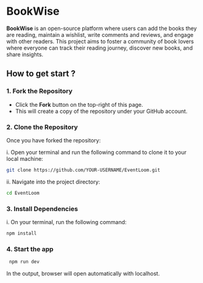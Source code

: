 # BookWise

**BookWise** is an open-source platform where users can add the books they are reading, maintain a wishlist, write comments and reviews, and engage with other readers. This project aims to foster a community of book lovers where everyone can track their reading journey, discover new books, and share insights.

## How to get start ?

### 1. Fork the Repository


- Click the **Fork** button on the top-right of this page.
- This will create a copy of the repository under your GitHub account.

### 2. Clone the Repository

Once you have forked the repository:

i. Open your terminal and run the following command to clone it to your local machine:

   ```bash
   git clone https://github.com/YOUR-USERNAME/EventLoom.git
   ```

   ii. Navigate into the project directory:

```bash
cd EventLoom
```

### 3. Install Dependencies
i. On your terminal,
 run the following command:
   ```bash
   npm install
   ```

### 4. Start the app

   ```bash
    npm run dev
   ```

In the output, browser will open automatically with localhost.